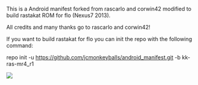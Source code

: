 This is a Android manifest forked from rascarlo and corwin42 modified to build rastakat ROM for flo (Nexus7 2013).

All credits and many thanks go to rascarlo and corwin42!

If you want to build rastakat for flo you can init the repo with the following command: 

repo init -u https://github.com/jcmonkeyballs/android_manifest.git -b kk-ras-mr4_r1



<img src="https://raw.github.com/corwin42/android_manifest/jb-ras-cor1.0/LionOfJudah.png">
